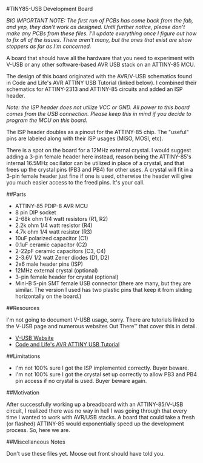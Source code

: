 #TINY85-USB Development Board

*BIG IMPORTANT NOTE: The first run of PCBs has come back from the fab, and
yep, they don't work as designed. Until further notice, please don't make
any PCBs from these files. I'll update everything once I figure out how to
fix all of the issues. There aren't many, but the ones that exist are show
stoppers as far as I'm concerned.*

A board that should have all the hardware that you need to experiment with
V-USB or any other software-based AVR USB stack on an ATTINY-85 MCU. 

The design of this board originated with the AVR/V-USB schematics found in
Code and Life's AVR ATTINY USB Tutorial (linked below). I combined their schematics for
ATTINY-2313 and ATTINY-85 circuits and added an ISP header. 

*Note: the ISP header does not utilize VCC or GND. All power to this board
comes from the USB connection. Please keep this in mind if you decide to
program the MCU on this board.*

The ISP header doubles as a pinout for the ATTINY-85 chip. The "useful"
pins are labeled along with their ISP usages (MISO, MOSI, etc).

There is a spot on the board for a 12MHz external crystal. I would suggest
adding a 3-pin female header here instead, reason being the ATTINY-85's
internal 16.5MHz oscillator can be utilized in place of a crystal, and
that frees up the crystal pins (PB3 and PB4) for other uses. A crystal
will fit in a 3-pin female header just fine if one is used, otherwise the
header will give you much easier access to the freed pins. It's your call.

##Parts

* ATTINY-85 PDIP-8 AVR MCU
* 8 pin DIP socket
* 2-68k ohm 1/4 watt resistors (R1, R2)
* 2.2k ohm 1/4 watt resistor (R4)
* 4.7k ohm 1/4 watt resistor (R3)
* 10uF polarized capacitor (C1)
* 0.1uF ceramic capacitor (C2)
* 2-22pF ceramic capacitors (C3, C4)
* 2-3.6V 1/2 watt Zener diodes (D1, D2)
* 2x6 male header pins (ISP)
* 12MHz external crystal (optional)
* 3-pin female header for crystal (optional)
* Mini-B 5-pin SMT female USB connector (there are many, but they are similar. The version I used has two plastic pins that keep it from sliding horizontally on the board.)

##Resources

I'm not going to document V-USB usage, sorry. There are tutorials linked
to the V-USB page and numerous websites Out There™ that cover this in
detail. 

* [V-USB Website](http://www.obdev.at/products/vusb/index.html "V-USB Website") 
* [Code and Life's AVR ATTINY USB Tutorial](http://codeandlife.com/2012/01/22/avr-attiny-usb-tutorial-part-1/ "Code and Life's V-USB ATTINY Tutorial")

##Limitations

* I'm not 100% sure I got the ISP implemented correctly. Buyer beware.
* I'm not 100% sure I got the crystal set up correctly to allow PB3 and PB4 pin access if no crystal is used. Buyer beware again.

##Motivation

After successfully working up a breadboard with an ATTINY-85/V-USB
circuit, I realized there was no way in hell I was going through that
every time I wanted to work with AVR/USB stacks. A board that could take a
fresh (or flashed) ATTINY-85 would exponentially speed up the development
process. So, here we are.

##Miscellaneous Notes

Don't use these files yet. Moose out front should have told you.
